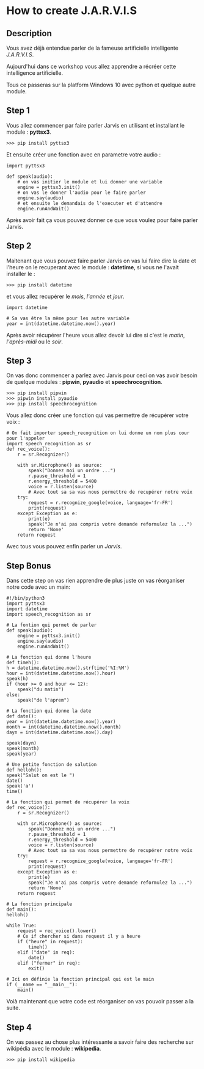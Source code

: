 # How to create J.A.R.V.I.S

## Description

Vous avez déjà entendue parler de la fameuse artificielle intelligente *J.A.R.V.I.S*.

Aujourd'hui dans ce workshop vous allez apprendre a récréer cette intelligence artificielle.

Tous ce passeras sur la platform Windows 10 avec python et quelque autre module.

## Step 1

Vous allez commencer par faire parler Jarvis en utilisant et installant le module : **pyttsx3**.

    >>> pip install pyttsx3

Et ensuite créer une fonction avec en parametre votre audio :

    import pyttsx3

    def speak(audio):
        # on vas initier le module et lui donner une variable
        engine = pyttsx3.init()
        # on vas le donner l'audio pour le faire parler
        engine.say(audio)
        # et ensuite le demandais de l'executer et d'attendre
        engine.runAndWait()

Après avoir fait ça vous pouvez donner ce que vous voulez pour faire parler Jarvis.

## Step 2

Maitenant que vous pouvez faire parler Jarvis on vas lui faire dire la date et 
l'heure on le recuperant avec le module : **datetime**, si vous ne l'avait installer le :

    >>> pip install datetime

et vous allez recupérer le *mois*, *l'année* et *jour*.

    import datetime

    # Sa vas être la même pour les autre variable
    year = int(datetime.datetime.now().year)

Après avoir récupérer l'heure vous allez devoir lui dire si c'est le *matin*, *l'après-midi* ou le *soir*.

## Step 3

On vas donc commencer a parlez avec Jarvis pour ceci on vas avoir 
besoin de quelque modules : **pipwin**, **pyaudio** et
**speechrocognition**.

    >>> pip install pipwin
    >>> pipwin install pyaudio
    >>> pip install speechrocognition

Vous allez donc créer une fonction qui vas permettre de récupérer votre voix :

    # On fait importer speech_recognition on lui donne un nom plus cour pour l'appeler
    import speech_recognition as sr
    def rec_voice():
        r = sr.Recognizer()

        with sr.Microphone() as source:
            speak("Donnez moi un ordre ...")
            r.pause_threshold = 1
            r.energy_threshold = 5400
            voice = r.listen(source)
            # Avec tout sa sa vas nous permettre de recupérer notre voix
        try:
            request = r.recognize_google(voice, language='fr-FR')
            print(request)
        except Exception as e:
            print(e)
            speak("Je n'ai pas compris votre demande reformulez la ...")
            return 'None'
        return request

Avec tous vous pouvez enfin parler un *Jarvis*.

## Step Bonus

Dans cette step on vas rien apprendre de plus juste on vas réorganiser notre 
code avec un main:

    #!/bin/python3
    import pyttsx3
    import datetime
    import speech_recognition as sr

    # La fontion qui permet de parler
    def speak(audio):
        engine = pyttsx3.init()
        engine.say(audio)
        engine.runAndWait()

    # La fonction qui donne l'heure
    def timeh():
    h = datetime.datetime.now().strftime('%I:%M')
    hour = int(datetime.datetime.now().hour)
    speak(h)
    if (hour >= 0 and hour <= 12):
        speak("du matin")
    else:
        speak("de l'aprem")
    
    # La fonction qui donne la date
    def date():
    year = int(datetime.datetime.now().year)
    month = int(datetime.datetime.now().month)
    dayn = int(datetime.datetime.now().day)

    speak(dayn)
    speak(month)
    speak(year)

    # Une petite fonction de salution
    def helloh():
    speak("Salut on est le ")
    date()
    speak('a')
    time()

    # La fonction qui permet de récupérer la voix
    def rec_voice():
        r = sr.Recognizer()

        with sr.Microphone() as source:
            speak("Donnez moi un ordre ...")
            r.pause_threshold = 1
            r.energy_threshold = 5400
            voice = r.listen(source)
            # Avec tout sa sa vas nous permettre de recupérer notre voix
        try:
            request = r.recognize_google(voice, language='fr-FR')
            print(request)
        except Exception as e:
            print(e)
            speak("Je n'ai pas compris votre demande reformulez la ...")
            return 'None'
        return request
    
    # La fonction principale
    def main():
    helloh()

    while True:
        request = rec_voice().lower()
        # Ce if chercher si dans request il y a heure
        if ("heure" in request):
            timeh()
        elif ("date" in req):
            date()
        elif ("fermer" in req):
            exit()
    
    # Ici on définie la fonction principal qui est le main
    if (__name == "__main__"):
        main()

Voià maintenant que votre code est réorganiser on vas pouvoir passer 
a la suite.

## Step 4

On vas passez au chose plus intéressante a savoir faire des recherche sur 
wikipédia avec le module : **wikipedia**.

    >>> pip install wikipedia